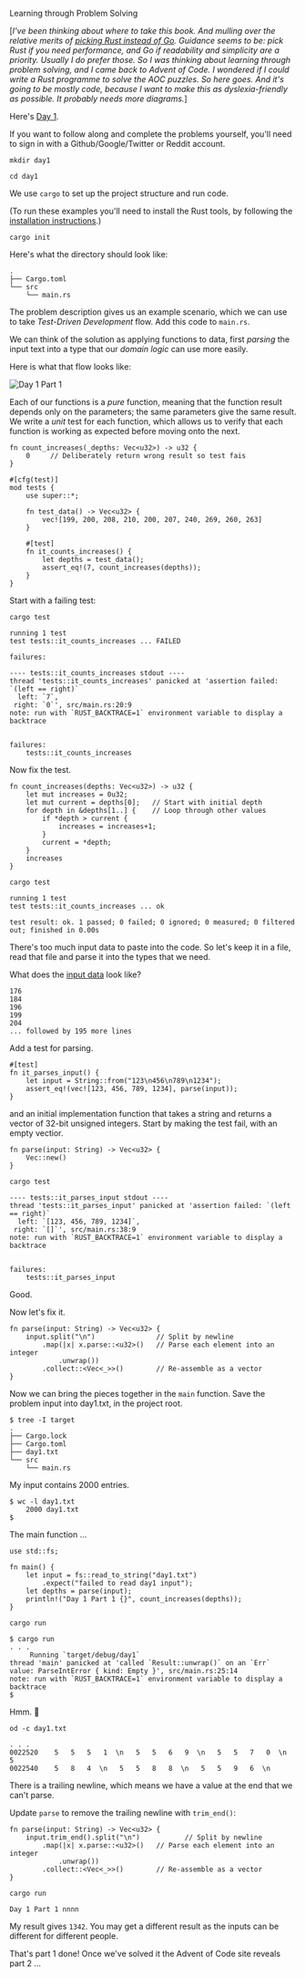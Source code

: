 Learning through Problem Solving

[_I've been thinking about where to take this book. And mulling over the relative merits of [picking Rust instead of Go](https://blog.logrocket.com/when-to-use-rust-and-when-to-use-golang/). Guidance seems to be: pick Rust if you need performance, and Go if readability and simplicity are a priority. Usually I do prefer those. So I was thinking about learning through problem solving, and I came back to Advent of Code. I wondered if I could write a Rust programme to solve the AOC puzzles. So here goes. And it's going to be mostly code, because I want to make this as dyslexia-friendly as possible. It probably needs more diagrams._]

Here's [Day 1](https://adventofcode.com/2021/day/1).

If you want to follow along and complete the problems yourself, you'll need to sign in with a Github/Google/Twitter or Reddit account.

`mkdir day1`

`cd day1`

We use `cargo` to set up the project structure and run code.

(To run these examples you'll need to install the Rust tools, by following the [installation instructions](https://doc.rust-lang.org/cargo/getting-started/installation.html).)

`cargo init`

Here's what the directory should look like:

```
.
├── Cargo.toml
└── src
    └── main.rs
```

The problem description gives us an example scenario, which we can use to take _Test-Driven Development_ flow. Add this code to `main.rs`.

We can think of the solution as applying functions to data, first _parsing_ the input text into a type that our _domain logic_ can use more easily.

Here is what that flow looks like:

![Day 1 Part 1](images/day1_part1.png)

Each of our functions is a _pure_ function, meaning that the function result depends only on the parameters; the same parameters give the same result. We write a _unit_ test for each function, which allows us to verify that each function is working as expected before moving onto the next. 

```
fn count_increases(_depths: Vec<u32>) -> u32 {
    0     // Deliberately return wrong result so test fais
}

#[cfg(test)]
mod tests {
    use super::*;

    fn test_data() -> Vec<u32> {
        vec![199, 200, 208, 210, 200, 207, 240, 269, 260, 263]
    }

    #[test]
    fn it_counts_increases() {
        let depths = test_data();
        assert_eq!(7, count_increases(depths));
    }
}
```

Start with a failing test:

`cargo test`

```
running 1 test
test tests::it_counts_increases ... FAILED

failures:

---- tests::it_counts_increases stdout ----
thread 'tests::it_counts_increases' panicked at 'assertion failed: `(left == right)`
  left: `7`,
 right: `0`', src/main.rs:20:9
note: run with `RUST_BACKTRACE=1` environment variable to display a backtrace


failures:
    tests::it_counts_increases

```

Now fix the test.

```
fn count_increases(depths: Vec<u32>) -> u32 {
    let mut increases = 0u32;
    let mut current = depths[0];   // Start with initial depth
    for depth in &depths[1..] {    // Loop through other values
        if *depth > current {
            increases = increases+1;
        }
        current = *depth;
    }
    increases
}
```

`cargo test`

```
running 1 test
test tests::it_counts_increases ... ok

test result: ok. 1 passed; 0 failed; 0 ignored; 0 measured; 0 filtered out; finished in 0.00s
```

There's too much input data to paste into the code. So let's keep it in a file, read that file and parse it into the types that we need.

What does the [input data](https://adventofcode.com/2021/day/1/input) look like?

```
176
184
196
199
204
... followed by 195 more lines
```

Add a test for parsing.

```
#[test]
fn it_parses_input() {
    let input = String::from("123\n456\n789\n1234");
    assert_eq!(vec![123, 456, 789, 1234], parse(input));
}
```    

and an initial implementation function that takes a string and returns a vector of 32-bit unsigned integers. Start by making the test fail, with an empty vectior.

```
fn parse(input: String) -> Vec<u32> {
    Vec::new()
}
```

`cargo test`

```
---- tests::it_parses_input stdout ----
thread 'tests::it_parses_input' panicked at 'assertion failed: `(left == right)`
  left: `[123, 456, 789, 1234]`,
 right: `[]`', src/main.rs:38:9
note: run with `RUST_BACKTRACE=1` environment variable to display a backtrace


failures:
    tests::it_parses_input
```    

Good.

Now let's fix it.

```
fn parse(input: String) -> Vec<u32> {
    input.split("\n")               // Split by newline
        .map(|x| x.parse::<u32>()   // Parse each element into an integer
            .unwrap())
        .collect::<Vec<_>>()        // Re-assemble as a vector
}
```

Now we can bring the pieces together in the `main` function. Save the problem input into day1.txt, in the project root.

```
$ tree -I target
.
├── Cargo.lock
├── Cargo.toml
├── day1.txt
└── src
    └── main.rs
```

My input contains 2000 entries.

```
$ wc -l day1.txt
    2000 day1.txt
$
```

The main function ...

```
use std::fs;
    
fn main() {
    let input = fs::read_to_string("day1.txt")
        .expect("failed to read day1 input");
    let depths = parse(input);
    println!("Day 1 Part 1 {}", count_increases(depths));
}
```

`cargo run`

```
$ cargo run
. . .
     Running `target/debug/day1`
thread 'main' panicked at 'called `Result::unwrap()` on an `Err` value: ParseIntError { kind: Empty }', src/main.rs:25:14
note: run with `RUST_BACKTRACE=1` environment variable to display a backtrace
$
```

Hmm. :thinking:

`od -c day1.txt`

```
. . .
0022520    5   5   5   1  \n   5   5   6   9  \n   5   5   7   0  \n   5
0022540    5   8   4  \n   5   5   8   8  \n   5   5   9   6  \n
```

There is a trailing newline, which means we have a value at the end that we can't parse.

Update `parse` to remove the trailing newline with `trim_end()`:

```
fn parse(input: String) -> Vec<u32> {
    input.trim_end().split("\n")           // Split by newline
        .map(|x| x.parse::<u32>()   // Parse each element into an integer
            .unwrap())
        .collect::<Vec<_>>()        // Re-assemble as a vector
}
```

`cargo run`

`Day 1 Part 1 nnnn`

My result gives `1342`. You may get a different result as the inputs can be different for different people.

That's part 1 done! Once we've solved it the Advent of Code site reveals part 2 ...

